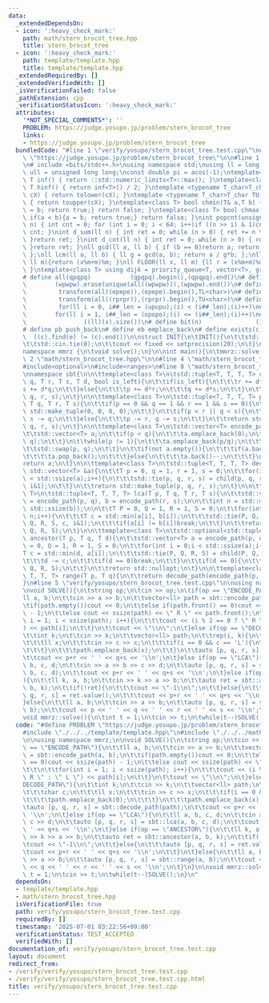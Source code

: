 ```yaml
---
data:
  _extendedDependsOn:
  - icon: ':heavy_check_mark:'
    path: math/stern_brocot_tree.hpp
    title: stern_brocot_tree
  - icon: ':heavy_check_mark:'
    path: template/template.hpp
    title: template/template.hpp
  _extendedRequiredBy: []
  _extendedVerifiedWith: []
  _isVerificationFailed: false
  _pathExtension: cpp
  _verificationStatusIcon: ':heavy_check_mark:'
  attributes:
    '*NOT_SPECIAL_COMMENTS*': ''
    PROBLEM: https://judge.yosupo.jp/problem/stern_brocot_tree
    links:
    - https://judge.yosupo.jp/problem/stern_brocot_tree
  bundledCode: "#line 1 \"verify/yosupo/stern_brocot_tree.test.cpp\"\n#define PROBLEM\
    \ \"https://judge.yosupo.jp/problem/stern_brocot_tree\"\n\n#line 1 \"template/template.hpp\"\
    \n# include <bits/stdc++.h>\nusing namespace std;\nusing ll = long long;\nusing\
    \ ull = unsigned long long;\nconst double pi = acos(-1);\ntemplate<class T>constexpr\
    \ T inf() { return ::std::numeric_limits<T>::max(); }\ntemplate<class T>constexpr\
    \ T hinf() { return inf<T>() / 2; }\ntemplate <typename T_char>T_char TL(T_char\
    \ cX) { return tolower(cX); }\ntemplate <typename T_char>T_char TU(T_char cX)\
    \ { return toupper(cX); }\ntemplate<class T> bool chmin(T& a,T b) { if(a > b){a\
    \ = b; return true;} return false; }\ntemplate<class T> bool chmax(T& a,T b) {\
    \ if(a < b){a = b; return true;} return false; }\nint popcnt(unsigned long long\
    \ n) { int cnt = 0; for (int i = 0; i < 64; i++)if ((n >> i) & 1)cnt++; return\
    \ cnt; }\nint d_sum(ll n) { int ret = 0; while (n > 0) { ret += n % 10; n /= 10;\
    \ }return ret; }\nint d_cnt(ll n) { int ret = 0; while (n > 0) { ret++; n /= 10;\
    \ }return ret; }\nll gcd(ll a, ll b) { if (b == 0)return a; return gcd(b, a%b);\
    \ };\nll lcm(ll a, ll b) { ll g = gcd(a, b); return a / g*b; };\nll MOD(ll x,\
    \ ll m){return (x%m+m)%m; }\nll FLOOR(ll x, ll m) {ll r = (x%m+m)%m; return (x-r)/m;\
    \ }\ntemplate<class T> using dijk = priority_queue<T, vector<T>, greater<T>>;\n\
    # define all(qpqpq)           (qpqpq).begin(),(qpqpq).end()\n# define UNIQUE(wpwpw)\
    \        (wpwpw).erase(unique(all((wpwpw))),(wpwpw).end())\n# define LOWER(epepe)\
    \         transform(all((epepe)),(epepe).begin(),TL<char>)\n# define UPPER(rprpr)\
    \         transform(all((rprpr)),(rprpr).begin(),TU<char>)\n# define rep(i,upupu)\
    \         for(ll i = 0, i##_len = (upupu);(i) < (i##_len);(i)++)\n# define reps(i,opopo)\
    \        for(ll i = 1, i##_len = (opopo);(i) <= (i##_len);(i)++)\n# define len(x)\
    \                ((ll)(x).size())\n# define bit(n)               (1LL << (n))\n\
    # define pb push_back\n# define eb emplace_back\n# define exists(c, e)       \
    \  ((c).find(e) != (c).end())\n\nstruct INIT{\n\tINIT(){\n\t\tstd::ios::sync_with_stdio(false);\n\
    \t\tstd::cin.tie(0);\n\t\tcout << fixed << setprecision(20);\n\t}\n}INIT;\n\n\
    namespace mmrz {\n\tvoid solve();\n}\n\nint main(){\n\tmmrz::solve();\n}\n#line\
    \ 2 \"math/stern_brocot_tree.hpp\"\n\n#line 4 \"math/stern_brocot_tree.hpp\"\n\
    #include<optional>\n#include<ranges>\n#line 8 \"math/stern_brocot_tree.hpp\"\n\
    \nnamespace sbt{\n\n\ttemplate<class T>\n\tstd::tuple<T, T, T, T> child(T p, T\
    \ q, T r, T s, T d, bool is_left){\n\t\tif(is_left){\n\t\t\tr += d*p;\n\t\t\t\
    s += d*q;\n\t\t}else{\n\t\t\tp += d*r;\n\t\t\tq += d*s;\n\t\t}\n\t\treturn std::make_tuple(p,\
    \ q, r, s);\n\t}\n\n\ttemplate<class T>\n\tstd::tuple<T, T, T, T> parent(T p,\
    \ T q, T r, T s){\n\t\tif(p == 0 && q == 1 && r == 1 && s == 0){\n\t\t\treturn\
    \ std::make_tuple(0, 0, 0, 0);\n\t\t}\n\t\tif(p < r || q < s){\n\t\t\tr -= p,\
    \ s -= q;\n\t\t}else{\n\t\t\tp -= r, q -= s;\n\t\t}\n\t\treturn std::make_tuple(p,\
    \ q, r, s);\n\t}\n\n\ttemplate<class T>\n\tstd::vector<T> encode_path(T p, T q){\n\
    \t\tstd::vector<T> a;\n\t\tif(p < q){\n\t\t\ta.emplace_back(0);\n\t\t\tstd::swap(p,\
    \ q);\n\t\t}\n\t\twhile(p != 1){\n\t\t\ta.emplace_back(p/q);\n\t\t\tp %= q;\n\t\
    \t\tstd::swap(p, q);\n\t\t}\n\t\tif(not a.empty()){\n\t\t\tif(a.back() == 1){\n\
    \t\t\t\ta.pop_back();\n\t\t\t}else{\n\t\t\t\ta.back()--;\n\t\t\t}\n\t\t}\n\t\t\
    return a;\n\t}\n\n\ttemplate<class T>\n\tstd::tuple<T, T, T, T> decode_path(const\
    \ std::vector<T> &a){\n\t\tT p = 0, q = 1, r = 1, s = 0;\n\t\tfor(int i = 0;i\
    \ < std::ssize(a);i++){\n\t\t\tstd::tie(p, q, r, s) = child(p, q, r, s, a[i],\
    \ i&1);\n\t\t}\n\t\treturn std::make_tuple(p, q, r, s);\n\t}\n\n\ttemplate<class\
    \ T>\n\tstd::tuple<T, T, T, T> lca(T p, T q, T r, T s){\n\t\tstd::vector<T> a\
    \ = encode_path(p, q), b = encode_path(r, s);\n\n\t\tint n = std::min(std::ssize(a),\
    \ std::ssize(b));\n\n\t\tT P = 0, Q = 1, R = 1, S = 0;\n\t\tfor(int i = 0;i <\
    \ n;i++){\n\t\t\tT c = std::min(a[i], b[i]);\n\t\t\tstd::tie(P, Q, R, S) = child(P,\
    \ Q, R, S, c, i&1);\n\t\t\tif(a[i] != b[i])break;\n\t\t}\n\t\treturn std::make_tuple(P,\
    \ Q, R, S);\n\t}\n\n\ttemplate<class T>\n\tstd::optional<std::tuple<T, T, T, T>>\
    \ ancestor(T p, T q, T d){\n\t\tstd::vector<T> a = encode_path(p, q);\n\t\tT P\
    \ = 0, Q = 1, R = 1, S = 0;\n\t\tfor(int i = 0;i < std::ssize(a);i++){\n\t\t\t\
    T c = std::min(d, a[i]);\n\t\t\tstd::tie(P, Q, R, S) = child(P, Q, R, S, c, i&1);\n\
    \t\t\td -= c;\n\t\t\tif(d == 0)break;\n\t\t}\n\t\tif(d == 0){\n\t\t\treturn std::make_tuple(P,\
    \ Q, R, S);\n\t\t}\n\t\treturn std::nullopt;\n\t}\n\n\ttemplate<class T>\n\tstd::tuple<T,\
    \ T, T, T> range(T p, T q){\n\t\treturn decode_path(encode_path(p, q));\n\t}\n\
    }\n#line 5 \"verify/yosupo/stern_brocot_tree.test.cpp\"\n\nusing namespace mmrz;\n\
    \nvoid SOLVE(){\n\tstring op;\n\tcin >> op;\n\tif(op == \"ENCODE_PATH\"){\n\t\t\
    ll a, b;\n\t\tcin >> a >> b;\n\t\tvector<ll> path = sbt::encode_path(a, b);\n\t\
    \tif(path.empty())cout << 0;\n\t\telse if(path.front() == 0)cout << ssize(path)\
    \ - 1;\n\t\telse cout << ssize(path) << \" R \" << path.front();\n\t\t\n\t\tfor(int\
    \ i = 1; i < ssize(path); i++){\n\t\t\tcout << (i % 2 == 0 ? \" R \" : \" L \"\
    ) << path[i];\n\t\t}\n\t\tcout << \"\\n\";\n\t}else if(op == \"DECODE_PATH\"){\n\
    \t\tint k;\n\t\tcin >> k;\n\t\tvector<ll> path;\n\t\trep(i, k){\n\t\t\tchar c;\n\
    \t\t\tll x;\n\t\t\tcin >> c >> x;\n\t\t\tif(i == 0 && c == 'L'){\n\t\t\t\tpath.emplace_back(0);\n\
    \t\t\t}\n\t\t\tpath.emplace_back(x);\n\t\t}\n\t\tauto [p, q, r, s] = sbt::decode_path(path);\n\
    \t\tcout << p+r << ' ' << q+s << '\\n';\n\t}else if(op == \"LCA\"){\n\t\tll a,\
    \ b, c, d;\n\t\tcin >> a >> b >> c >> d;\n\t\tauto [p, q, r, s] = sbt::lca(a,\
    \ b, c, d);\n\t\tcout << p+r << ' ' << q+s << '\\n';\n\t}else if(op == \"ANCESTOR\"\
    ){\n\t\tll k, a, b;\n\t\tcin >> k >> a >> b;\n\t\tauto ret = sbt::ancestor(a,\
    \ b, k);\n\t\tif(!ret){\n\t\t\tcout << \"-1\\n\";\n\t\t}else{\n\t\t\tauto [p,\
    \ q, r, s] = ret.value();\n\t\t\tcout << p+r << ' ' << q+s << '\\n';\n\t\t}\n\t\
    }else{\n\t\tll a, b;\n\t\tcin >> a >> b;\n\t\tauto [p, q, r, s] = sbt::range(a,\
    \ b);\n\t\tcout << p << ' ' << q << ' ' << r << ' ' << s << '\\n';\n\t}\n}\n\n\
    void mmrz::solve(){\n\tint t = 1;\n\tcin >> t;\n\twhile(t--)SOLVE();\n}\n"
  code: "#define PROBLEM \"https://judge.yosupo.jp/problem/stern_brocot_tree\"\n\n\
    #include \"./../../template/template.hpp\"\n#include \"./../../math/stern_brocot_tree.hpp\"\
    \n\nusing namespace mmrz;\n\nvoid SOLVE(){\n\tstring op;\n\tcin >> op;\n\tif(op\
    \ == \"ENCODE_PATH\"){\n\t\tll a, b;\n\t\tcin >> a >> b;\n\t\tvector<ll> path\
    \ = sbt::encode_path(a, b);\n\t\tif(path.empty())cout << 0;\n\t\telse if(path.front()\
    \ == 0)cout << ssize(path) - 1;\n\t\telse cout << ssize(path) << \" R \" << path.front();\n\
    \t\t\n\t\tfor(int i = 1; i < ssize(path); i++){\n\t\t\tcout << (i % 2 == 0 ? \"\
    \ R \" : \" L \") << path[i];\n\t\t}\n\t\tcout << \"\\n\";\n\t}else if(op == \"\
    DECODE_PATH\"){\n\t\tint k;\n\t\tcin >> k;\n\t\tvector<ll> path;\n\t\trep(i, k){\n\
    \t\t\tchar c;\n\t\t\tll x;\n\t\t\tcin >> c >> x;\n\t\t\tif(i == 0 && c == 'L'){\n\
    \t\t\t\tpath.emplace_back(0);\n\t\t\t}\n\t\t\tpath.emplace_back(x);\n\t\t}\n\t\
    \tauto [p, q, r, s] = sbt::decode_path(path);\n\t\tcout << p+r << ' ' << q+s <<\
    \ '\\n';\n\t}else if(op == \"LCA\"){\n\t\tll a, b, c, d;\n\t\tcin >> a >> b >>\
    \ c >> d;\n\t\tauto [p, q, r, s] = sbt::lca(a, b, c, d);\n\t\tcout << p+r << '\
    \ ' << q+s << '\\n';\n\t}else if(op == \"ANCESTOR\"){\n\t\tll k, a, b;\n\t\tcin\
    \ >> k >> a >> b;\n\t\tauto ret = sbt::ancestor(a, b, k);\n\t\tif(!ret){\n\t\t\
    \tcout << \"-1\\n\";\n\t\t}else{\n\t\t\tauto [p, q, r, s] = ret.value();\n\t\t\
    \tcout << p+r << ' ' << q+s << '\\n';\n\t\t}\n\t}else{\n\t\tll a, b;\n\t\tcin\
    \ >> a >> b;\n\t\tauto [p, q, r, s] = sbt::range(a, b);\n\t\tcout << p << ' '\
    \ << q << ' ' << r << ' ' << s << '\\n';\n\t}\n}\n\nvoid mmrz::solve(){\n\tint\
    \ t = 1;\n\tcin >> t;\n\twhile(t--)SOLVE();\n}\n"
  dependsOn:
  - template/template.hpp
  - math/stern_brocot_tree.hpp
  isVerificationFile: true
  path: verify/yosupo/stern_brocot_tree.test.cpp
  requiredBy: []
  timestamp: '2025-07-01 03:22:56+09:00'
  verificationStatus: TEST_ACCEPTED
  verifiedWith: []
documentation_of: verify/yosupo/stern_brocot_tree.test.cpp
layout: document
redirect_from:
- /verify/verify/yosupo/stern_brocot_tree.test.cpp
- /verify/verify/yosupo/stern_brocot_tree.test.cpp.html
title: verify/yosupo/stern_brocot_tree.test.cpp
---
```

